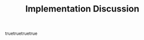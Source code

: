 ---
title: "Implementation Discussion"
labels: ["implementation"]
body:
  - type: input
    id: title
    attributes:
      label: "What are you implementing?"
      placeholder: "e.g., User login system"
    validations:
      required: true

  - type: dropdown
    id: status
    attributes:
      label: "Status"
      options:
        - Planning
        - In Progress
        - Done
    validations:
      required: true

  - type: textarea
    id: description
    attributes:
      label: "Describe your implementation"
      placeholder: "What problem does this solve? How will you implement it?"
    validations:
      required: true

  - type: textarea
    id: feedback
    attributes:
      label: "What feedback do you need?"
      placeholder: "What specific help or input are you looking for?"
---
